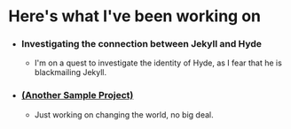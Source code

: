 
# Here's what I've been working on

* ### Investigating the connection between Jekyll and Hyde
    * I'm on a quest to investigate the identity of Hyde, as I fear that he is blackmailing Jekyll. 


* ### [(Another Sample Project)](http://utterson.alidcastano.com/)
    * Just working on changing the world, no big deal.